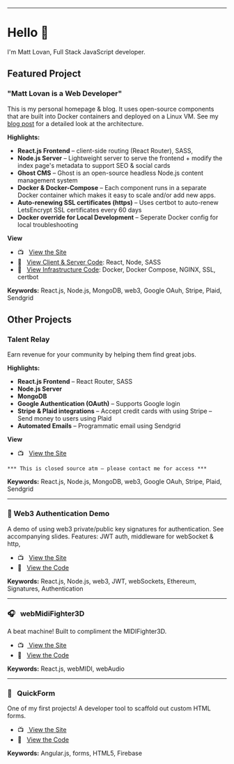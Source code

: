 <hr>

# Hello 👋

I'm Matt Lovan, Full Stack JavaScript developer.

## Featured Project

### "Matt Lovan is a Web Developer"
This is my personal homepage & blog. It uses open-source components that are built into Docker containers and deployed on a Linux VM. See my [blog post](https://medium.com/@mattlovan/deploy-a-scalable-open-source-architecture-4349cfe27e) for a detailed look at the architecture.

**Highlights:**
- **React.js Frontend** – client-side routing (React Router), SASS, 
- **Node.js Server** – Lightweight server to serve the frontend + modify the index page's metadata to support SEO & social cards 
- **Ghost CMS** – Ghost is an open-source headless Node.js content management system
- **Docker & Docker-Compose** – Each component runs in a separate Docker container which makes it easy to scale and/or add new apps.
- **Auto-renewing SSL certificates (https)** – Uses certbot to auto-renew LetsEncrypt SSL certificates every 60 days
- **Docker override for Local Development** – Seperate Docker config for local troubleshooting  


**View**
- 📺  &nbsp; [ View the Site](https://mattlovan.com)
- 💾  &nbsp; [View Client & Server Code](https://github.com/MagRelo/servesa-homepage): React, Node, SASS
- 💾  &nbsp; [View Infrastructure Code](https://github.com/MagRelo/servesa-compose): Docker, Docker Compose, NGINX, SSL, certbot

**Keywords:** React.js, Node.js, MongoDB, web3, Google OAuh, Stripe, Plaid, Sendgrid


## Other Projects

### Talent Relay
Earn revenue for your community by helping them find great jobs.

**Highlights:**
- **React.js Frontend** – React Router, SASS
- **Node.js Server**
- **MongoDB**
- **Google Authentication (OAuth)** – Supports Google login 
- **Stripe & Plaid integrations** – Accept credit cards with using Stripe – Send money to users using Plaid
- **Automated Emails** – Programmatic email using Sendgrid


**View**
- 📺  &nbsp; [ View the Site](https://talentrelay.app)

`*** This is closed source atm – please contact me for access ***`

**Keywords:** React.js, Node.js, MongoDB, web3, Google OAuh, Stripe, Plaid, Sendgrid

<hr>

###  🔐 Web3 Authentication Demo
A demo of using web3 private/public key signatures for authentication. See accompanying slides. Features: JWT auth, middleware for webSocket & http, 

- 📺  &nbsp; [ View the Site](https://magrelo.github.io/quickForm/#/)
- 💾  &nbsp; [ View the Code](https://github.com/MagRelo/midi)

**Keywords:** React.js, Node.js, web3, JWT, webSockets, Ethereum, Signatures, Authentication

<hr/>

###  🎧  &nbsp; webMidiFighter3D
A beat machine! Built to compliment the MIDIFighter3D.

- 📺  &nbsp;[ View the Site](https://midifighter.mattlovan.com)
- 💾  &nbsp; [ View the Code](https://github.com/MagRelo/midi)

**Keywords:** React.js, webMIDI, webAudio

<hr/>

###  📑 &nbsp; QuickForm
One of my first projects! A developer tool to scaffold out custom HTML forms.

- 📺  &nbsp;[ View the Site](https://magrelo.github.io/quickForm/#/)
- 💾  &nbsp; [ View the Code](https://github.com/MagRelo/quickForm)

**Keywords:** Angular.js, forms, HTML5, Firebase

